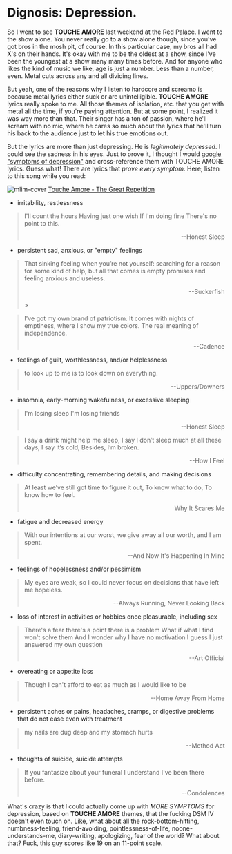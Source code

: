 # Dignosis: Depression.

So I went to see **TOUCHE AMORE** last weekend at the Red Palace. I went to the show alone. You never really go to a show alone though, since you've got bros in the mosh pit, of course. In this particular case, my bros all had X's on their hands. It's okay with me to be the oldest at a show, since I've been the youngest at a show many many times before. And for anyone who likes the kind of music we like, age is just a number. Less than a number, even. Metal cuts across any and all dividing lines.

But yeah, one of the reasons why I listen to hardcore and screamo is because metal lyrics either suck or are unintelligible. **TOUCHE AMORE** lyrics really spoke to me. All those themes of isolation, etc. that you get with metal all the time, if you're paying attention. But at some point, I realized it was way more than that. Their singer has a ton of passion, where he'll scream with no mic, where he cares so much about the lyrics that he'll turn his back to the audience just to let his true emotions out.

But the lyrics are more than just depressing. He is *legitimately depressed*. I could see the sadness in his eyes. Just to prove it, I thought I would [google "symptoms of depression"](http://www.webmd.com/depression/guide/detecting-depression) and cross-reference them with TOUCHE AMORE lyrics. Guess what! There are lyrics that _prove every symptom_. Here; listen to this song while you read:

![mlim-cover](/content/images/touche-amore.jpg "this album art is like a fucking zoloft commercial.")
[Touche Amore - The Great Repetition](../static/mp3/03-the-great-repetition.mp3)
* irritability, restlessness

> I'll count the hours
> Having just one wish
> If I'm doing fine
> There's no point to this.
> <p align="right">--Honest Sleep</p>

* persistent sad, anxious, or "empty" feelings

> That sinking feeling when you’re not yourself:
> searching for a reason for some kind of help,
> but all that comes is empty promises and feeling anxious and useless.
> <p align="right">--Suckerfish</p>> 

> I've got my own brand of patriotism.
> It comes with nights of emptiness, where I show my true colors.
> The real meaning of independence.
> <p align="right">--Cadence</p>

* feelings of guilt, worthlessness, and/or helplessness

> to look up to me is to look down on everything.
> <p align="right">--Uppers/Downers</p>

* insomnia, early-morning wakefulness, or excessive sleeping

> I'm losing sleep
> I'm losing friends
> <p align="right">--Honest Sleep</p>

> I say a drink might help me sleep, I say
> I don’t sleep much at all these days, I say it’s cold,
> Besides, I’m broken. 
> <p align="right">--How I Feel</p>

<!--more SEVEN MORE SYMPTOMS... -->

* difficulty concentrating, remembering details, and making decisions

> At least we’ve still got time to figure it out,
> To know what to do,
> To know how to feel.
> <p align="right">Why It Scares Me</p>

* fatigue and decreased energy

> With our intentions at our worst,
> we give away all our worth, and I am spent.
> <p align="right">--And Now It's Happening In Mine</p>

* feelings of hopelessness and/or pessimism

> My eyes are weak, so I could never focus
> on decisions that have left me hopeless.
> <p align="right">--Always Running, Never Looking Back</p>


* loss of interest in activities or hobbies once pleasurable, including sex

> There's a fear there's a point there is a problem
> What if what I find won't solve them
> And I wonder why I have no motivation
> I guess I just answered my own question
> <p align="right">--Art Official</p>

* overeating or appetite loss

> Though I can't afford to eat as much as I would like to be
> <p align="right">--Home Away From Home</p>

* persistent aches or pains, headaches, cramps, or digestive problems that do not ease even with treatment

> my nails are dug deep and my stomach hurts 
> <p align="right">--Method Act</p>

* thoughts of suicide, suicide attempts

> If you fantasize about your funeral I understand
> I've been there before.
> <p align="right">--Condolences</p>

What's crazy is that I could actually come up with _MORE SYMPTOMS_ for depression, based on **TOUCHE AMORE** themes, that the fucking DSM IV doesn't even touch on. Like, what about all the rock-bottom-hitting, numbness-feeling, friend-avoiding, pointlessness-of-life, noone-understands-me, diary-writing, apologizing, fear of the world? What about that? Fuck, this guy scores like 19 on an 11-point scale.
